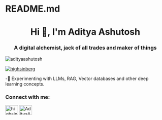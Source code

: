 # README.md
<h1 align="center">Hi 👋, I'm Aditya Ashutosh</h1>
<h3 align="center">A digital alchemist, jack of all trades and maker of things </h3>

<p align="left"> <img src="https://komarev.com/ghpvc/?username=adityaashutosh&label=Profile%20views&color=0e75b6&style=flat" alt="adityaashutosh" /> </p>



<p align="left"> <a href="https://twitter.com/highsinberg" target="blank"><img src="https://img.shields.io/twitter/follow/highsinberg?logo=twitter&style=for-the-badge" alt="highsinberg" /></a> </p>

-🔗 Experimenting with LLMs, RAG, Vector databases and other deep learning concepts.



<h3 align="left">Connect with me:</h3>
<p align="left">
<a href="https://twitter.com/highsinberg" target="blank"><img align="center" src="https://cdn.jsdelivr.net/npm/simple-icons@3.0.1/icons/twitter.svg" alt="highsinberg" height="30" width="40" /></a>
<a href="https://linkedin.com/in/AdityaAshutosh" target="blank"><img align="center" src="https://cdn.jsdelivr.net/npm/simple-icons@3.0.1/icons/linkedin.svg" alt="AdityaAshutosh" height="30" width="40" /></a>

</p>




